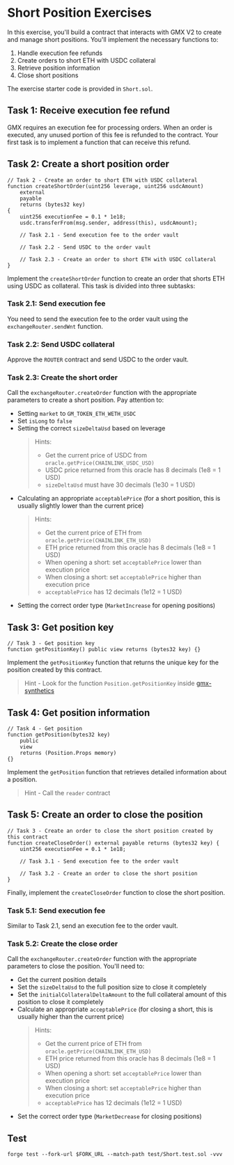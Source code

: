 # Short Position Exercises

In this exercise, you'll build a contract that interacts with GMX V2 to create and manage short positions. You'll implement the necessary functions to:

1. Handle execution fee refunds
2. Create orders to short ETH with USDC collateral
3. Retrieve position information
4. Close short positions

The exercise starter code is provided in `Short.sol`.

## Task 1: Receive execution fee refund

GMX requires an execution fee for processing orders. When an order is executed, any unused portion of this fee is refunded to the contract. Your first task is to implement a function that can receive this refund.

## Task 2: Create a short position order

```solidity
// Task 2 - Create an order to short ETH with USDC collateral
function createShortOrder(uint256 leverage, uint256 usdcAmount)
    external
    payable
    returns (bytes32 key)
{
    uint256 executionFee = 0.1 * 1e18;
    usdc.transferFrom(msg.sender, address(this), usdcAmount);

    // Task 2.1 - Send execution fee to the order vault

    // Task 2.2 - Send USDC to the order vault

    // Task 2.3 - Create an order to short ETH with USDC collateral
}
```

Implement the `createShortOrder` function to create an order that shorts ETH using USDC as collateral. This task is divided into three subtasks:

### Task 2.1: Send execution fee

You need to send the execution fee to the order vault using the `exchangeRouter.sendWnt` function.

### Task 2.2: Send USDC collateral

Approve the `ROUTER` contract and send USDC to the order vault.

### Task 2.3: Create the short order

Call the `exchangeRouter.createOrder` function with the appropriate parameters to create a short position. Pay attention to:

- Setting `market` to `GM_TOKEN_ETH_WETH_USDC`
- Set `isLong` to `false`
- Setting the correct `sizeDeltaUsd` based on leverage
  > Hints:
  >
  > - Get the current price of USDC from `oracle.getPrice(CHAINLINK_USDC_USD)`
  > - USDC price returned from this oracle has 8 decimals (1e8 = 1 USD)
  > - `sizeDeltaUsd` must have 30 decimals (1e30 = 1 USD)
- Calculating an appropriate `acceptablePrice` (for a short position, this is usually slightly lower than the current price)
  > Hints:
  >
  > - Get the current price of ETH from `oracle.getPrice(CHAINLINK_ETH_USD)`
  > - ETH price returned from this oracle has 8 decimals (1e8 = 1 USD)
  > - When opening a short: set `acceptablePrice` lower than execution price
  > - When closing a short: set `acceptablePrice` higher than execution price
  > - `acceptablePrice` has 12 decimals (1e12 = 1 USD)
- Setting the correct order type (`MarketIncrease` for opening positions)

## Task 3: Get position key

```solidity
// Task 3 - Get position key
function getPositionKey() public view returns (bytes32 key) {}
```

Implement the `getPositionKey` function that returns the unique key for the position created by this contract.

> Hint - Look for the function `Position.getPositionKey` inside [gmx-synthetics](https://github.com/gmx-io/gmx-synthetics)

## Task 4: Get position information

```solidity
// Task 4 - Get position
function getPosition(bytes32 key)
    public
    view
    returns (Position.Props memory)
{}
```

Implement the `getPosition` function that retrieves detailed information about a position.

> Hint - Call the `reader` contract

## Task 5: Create an order to close the position

```solidity
// Task 3 - Create an order to close the short position created by this contract
function createCloseOrder() external payable returns (bytes32 key) {
    uint256 executionFee = 0.1 * 1e18;

    // Task 3.1 - Send execution fee to the order vault

    // Task 3.2 - Create an order to close the short position
}
```

Finally, implement the `createCloseOrder` function to close the short position.

### Task 5.1: Send execution fee

Similar to Task 2.1, send an execution fee to the order vault.

### Task 5.2: Create the close order

Call the `exchangeRouter.createOrder` function with the appropriate parameters to close the position. You'll need to:

- Get the current position details
- Set the `sizeDeltaUsd` to the full position size to close it completely
- Set the `initialCollateralDeltaAmount` to the full collateral amount of this position to close it completely
- Calculate an appropriate `acceptablePrice` (for closing a short, this is usually higher than the current price)
  > Hints:
  >
  > - Get the current price of ETH from `oracle.getPrice(CHAINLINK_ETH_USD)`
  > - ETH price returned from this oracle has 8 decimals (1e8 = 1 USD)
  > - When opening a short: set `acceptablePrice` lower than execution price
  > - When closing a short: set `acceptablePrice` higher than execution price
  > - `acceptablePrice` has 12 decimals (1e12 = 1 USD)
- Set the correct order type (`MarketDecrease` for closing positions)

## Test

```shell
forge test --fork-url $FORK_URL --match-path test/Short.test.sol -vvv
```
